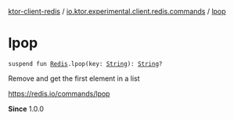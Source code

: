 [ktor-client-redis](../index.md) / [io.ktor.experimental.client.redis.commands](index.md) / [lpop](./lpop.md)

# lpop

`suspend fun `[`Redis`](../io.ktor.experimental.client.redis/-redis/index.md)`.lpop(key: `[`String`](https://kotlinlang.org/api/latest/jvm/stdlib/kotlin/-string/index.html)`): `[`String`](https://kotlinlang.org/api/latest/jvm/stdlib/kotlin/-string/index.html)`?`

Remove and get the first element in a list

https://redis.io/commands/lpop

**Since**
1.0.0

